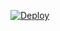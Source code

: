    
    
[![Deploy](https://www.herokucdn.com/deploy/button.svg)](https://heroku.com/deploy?template=https://github.com/dilop121/DilStatus)
    
